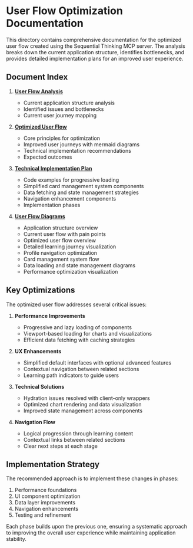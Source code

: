 # User Flow Optimization Documentation

This directory contains comprehensive documentation for the optimized user flow created using the Sequential Thinking MCP server. The analysis breaks down the current application structure, identifies bottlenecks, and provides detailed implementation plans for an improved user experience.

## Document Index

1. [**User Flow Analysis**](./user-flow-analysis.md)
   - Current application structure analysis
   - Identified issues and bottlenecks
   - Current user journey mapping

2. [**Optimized User Flow**](./optimized-user-flow.md)
   - Core principles for optimization
   - Improved user journeys with mermaid diagrams
   - Technical implementation recommendations
   - Expected outcomes

3. [**Technical Implementation Plan**](./technical-implementation-plan.md)
   - Code examples for progressive loading
   - Simplified card management system components
   - Data fetching and state management strategies
   - Navigation enhancement components
   - Implementation phases

4. [**User Flow Diagrams**](./user-flow-diagrams.md)
   - Application structure overview
   - Current user flow with pain points
   - Optimized user flow overview
   - Detailed learning journey visualization
   - Profile navigation optimization
   - Card management system flow
   - Data loading and state management diagrams
   - Performance optimization visualization

## Key Optimizations

The optimized user flow addresses several critical issues:

1. **Performance Improvements**
   - Progressive and lazy loading of components
   - Viewport-based loading for charts and visualizations
   - Efficient data fetching with caching strategies

2. **UX Enhancements**
   - Simplified default interfaces with optional advanced features
   - Contextual navigation between related sections
   - Learning path indicators to guide users

3. **Technical Solutions**
   - Hydration issues resolved with client-only wrappers
   - Optimized chart rendering and data visualization
   - Improved state management across components

4. **Navigation Flow**
   - Logical progression through learning content
   - Contextual links between related sections
   - Clear next steps at each stage

## Implementation Strategy

The recommended approach is to implement these changes in phases:

1. Performance foundations
2. UI component optimization
3. Data layer improvements
4. Navigation enhancements
5. Testing and refinement

Each phase builds upon the previous one, ensuring a systematic approach to improving the overall user experience while maintaining application stability.
